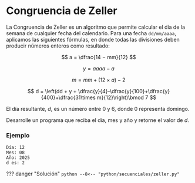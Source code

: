 # Congruencia de Zeller

La Congruencia de Zeller es un algoritmo que permite calcular el dı́a de la semana de cualquier fecha del
calendario. Para una fecha `dd/mm/aaaa`, aplicamos las siguientes fórmulas, en donde todas las divisiones
deben producir números enteros como resultado:

$$
a = \dfrac{14 − mm}{12}
$$

$$
y = aaaa − a
$$

$$
m = mm + (12 \times a) - 2
$$

$$
d = \left(dd + y + \dfrac{y}{4}-\dfrac{y}{100}+\dfrac{y}{400}+\dfrac{31\times m}{12}\right)\bmod 7
$$

El dı́a resultante, $d$, es un número entre $0$ y $6$, donde $0$ representa domingo.

Desarrolle un programa que reciba el día, mes y año y retorne el valor de $d$.

### Ejemplo
```
Día: 12
Mes: 08
Año: 2025
d es: 2
``` 


??? danger "Solución"
    ```python
    --8<-- "python/secuenciales/zeller.py"
    ```